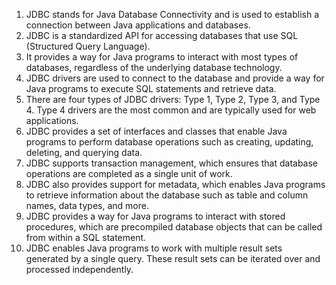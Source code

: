 

1. JDBC stands for Java Database Connectivity and is used to establish a connection between Java applications and databases.
2. JDBC is a standardized API for accessing databases that use SQL (Structured Query Language).
3. It provides a way for Java programs to interact with most types of databases, regardless of the underlying database technology.
4. JDBC drivers are used to connect to the database and provide a way for Java programs to execute SQL statements and retrieve data.
5. There are four types of JDBC drivers: Type 1, Type 2, Type 3, and Type 4. Type 4 drivers are the most common and are typically used for web applications.
6. JDBC provides a set of interfaces and classes that enable Java programs to perform database operations such as creating, updating, deleting, and querying data.
7. JDBC supports transaction management, which ensures that database operations are completed as a single unit of work.
8. JDBC also provides support for metadata, which enables Java programs to retrieve information about the database such as table and column names, data types, and more.
9. JDBC provides a way for Java programs to interact with stored procedures, which are precompiled database objects that can be called from within a SQL statement.
10. JDBC enables Java programs to work with multiple result sets generated by a single query. These result sets can be iterated over and processed independently.